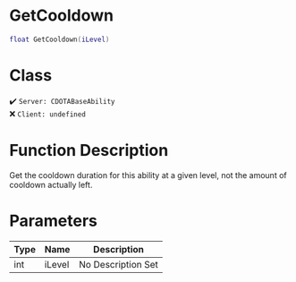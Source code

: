 # GetCooldown
```lua
float GetCooldown(iLevel)
```
# Class
✔️ `Server: CDOTABaseAbility`  
❌ `Client: undefined`  

# Function Description
Get the cooldown duration for this ability at a given level, not the amount of cooldown actually left.
# Parameters
Type|Name|Description
--|--|--
int|iLevel|No Description Set

